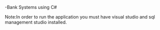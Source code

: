 -Bank Systems using C#

Note:In order to run the application you must have visual studio and sql management studio installed.
